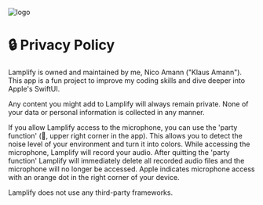 ![logo](https://user-images.githubusercontent.com/100153720/166951342-ef26d7d8-8b73-4a22-88a1-14b2d7ffeef6.png)

# 🔒 Privacy Policy

Lamplify is owned and maintained by me, Nico Amann ("Klaus Amann"). This app is a fun project to improve my coding skills and dive deeper into Apple's SwiftUI.

Any content you might add to Lamplify will always remain private. None of your data or personal information is collected in any manner.

If you allow Lamplify access to the microphone, you can use the 'party function' (🎉, upper right corner in the app). This allows you to detect the noise level of your environment and turn it into colors. While accessing the microphone, Lamplify will record your audio. After quitting the 'party function' Lamplify will immediately delete all recorded audio files and the microphone will no longer be accessed. Apple indicates microphone access with an orange dot in the right corner of your device.

Lamplify does not use any third-party frameworks.
